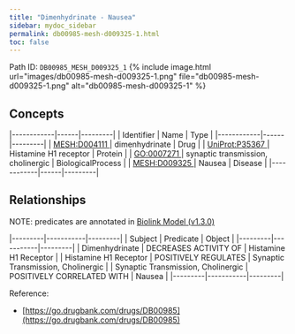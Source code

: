 ```yaml
---
title: "Dimenhydrinate - Nausea"
sidebar: mydoc_sidebar
permalink: db00985-mesh-d009325-1.html
toc: false 
---
```



Path ID: `DB00985_MESH_D009325_1`
{% include image.html url="images/db00985-mesh-d009325-1.png" file="db00985-mesh-d009325-1.png" alt="db00985-mesh-d009325-1" %}

## Concepts

|------------|------|---------|
| Identifier | Name | Type    |
|------------|------|---------|
| <a href="https://identifiers.org/MESH:D004111">MESH:D004111 </a> | dimenhydrinate | Drug |
| <a href="https://identifiers.org/UniProt:P35367">UniProt:P35367 </a> | Histamine H1 receptor | Protein |
| <a href="https://identifiers.org/GO:0007271">GO:0007271 </a> | synaptic transmission, cholinergic | BiologicalProcess |
| <a href="https://identifiers.org/MESH:D009325">MESH:D009325 </a> | Nausea | Disease |
|------------|------|---------|

## Relationships


NOTE: predicates are annotated in <a href="https://github.com/biolink/biolink-model/releases/tag/v1.3.0">Biolink Model (v1.3.0)</a>

|---------|-----------|---------|
| Subject | Predicate | Object  |
|---------|-----------|---------|
| Dimenhydrinate | DECREASES ACTIVITY OF | Histamine H1 Receptor |
| Histamine H1 Receptor | POSITIVELY REGULATES | Synaptic Transmission, Cholinergic |
| Synaptic Transmission, Cholinergic | POSITIVELY CORRELATED WITH | Nausea |
|---------|-----------|---------|

Reference: 
  - [https://go.drugbank.com/drugs/DB00985](https://go.drugbank.com/drugs/DB00985)
